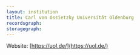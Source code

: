 ```yaml
---
layout: institution
title: Carl von Ossietzky Universität Oldenburg
recordsgraph: 
storagegraph: 
---
```


Website: [https://uol.de/](https://uol.de/)
